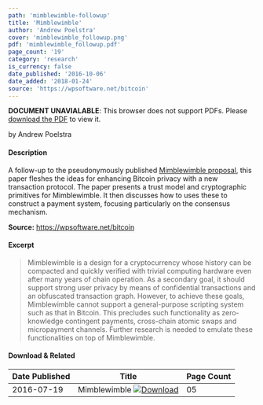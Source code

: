```yaml
---
path: 'mimblewimble-followup'
title: 'Mimblewimble'
author: 'Andrew Poelstra'
cover: 'mimblewimble_followup.png'
pdf: 'mimblewimble_followup.pdf'
page_count: '19'
category: 'research'
is_currency: false
date_published: '2016-10-06'
date_added: '2018-01-24'
source: 'https://wpsoftware.net/bitcoin'
---
```


<object class="pdf_embed" data="/pdf/mimblewimble_followup.pdf" type="application/pdf" width="100%" height="100%">
   <p><b>DOCUMENT UNAVIALABLE</b>: This browser does not support PDFs. Please <a href="/pdf/mimblewimble_followup.pdf">download the PDF</a> to view it.</p>
</object>

by Andrew Poelstra

#### Description
A follow-up to the pseudonymously published [Mimblewimble proposal](/mimblewimble), this paper fleshes the ideas for enhancing Bitcoin privacy with a new transaction protocol. The paper presents a trust model and cryptographic primitives for Mimblewimble. It then discusses how to uses these to construct a payment system, focusing particularly on the consensus mechanism.

**Source:** https://wpsoftware.net/bitcoin

#### Excerpt
> Mimblewimble is a design for a cryptocurrency whose history can be compacted and quickly verified with trivial computing hardware even after many years of chain operation. As a secondary goal, it should support strong user privacy by means of confidential transactions and an obfuscated transaction graph. However, to achieve these goals, Mimblewimble cannot support a general-purpose scripting system such as that in Bitcoin. This precludes such functionality as zero-knowledge contingent payments, cross-chain atomic swaps and micropayment channels. Further research is needed to emulate these functionalities on top of Mimblewimble.

#### Download & Related
Date Published | Title                                                                          | Page Count
---------------|--------------------------------------------------------------------------------|------------
2016-07-19     | Mimblewimble [![Download](/assets/download_cloud.svg)](/pdf/mimblewimble.pdf)  | 05
